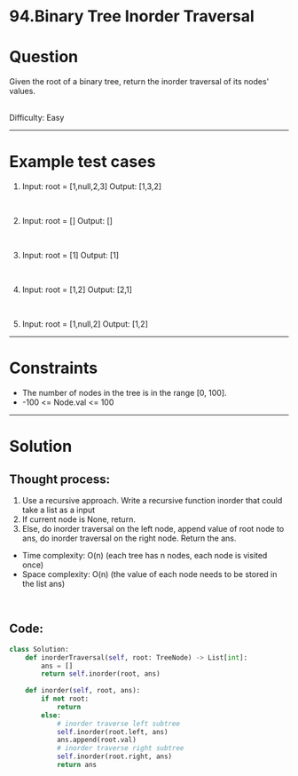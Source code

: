# **94.Binary Tree Inorder Traversal**

# Question
Given the root of a binary tree, return the inorder traversal of its nodes' values.

<br/>
Difficulty: Easy

---
# Example test cases
1. Input: root = [1,null,2,3]
Output: [1,3,2]
<br/>
   
2. Input: root = []
Output: []
<br/>

3. Input: root = [1]
Output: [1]
<br/>

4. Input: root = [1,2]
Output: [2,1]
<br/>

5. Input: root = [1,null,2]
Output: [1,2]
---
# Constraints
- The number of nodes in the tree is in the range [0, 100].
- -100 <= Node.val <= 100
---
# Solution
## Thought process:
1. Use a recursive approach. Write a recursive function inorder that could take a list as a input
2. If current node is None, return.
3. Else, do inorder traversal on the left node, append value of root node to ans, do inorder traversal on the right node. Return the ans.

- Time complexity: O(n) (each tree has n nodes, each node is visited once)
- Space complexity: O(n) (the value of each node needs to be stored in the list ans)
<br/>

## Code:
```python
class Solution:
    def inorderTraversal(self, root: TreeNode) -> List[int]:
        ans = []
        return self.inorder(root, ans)
    
    def inorder(self, root, ans):
        if not root:
            return
        else:
            # inorder traverse left subtree
            self.inorder(root.left, ans)
            ans.append(root.val)
            # inorder traverse right subtree
            self.inorder(root.right, ans)
            return ans
```
